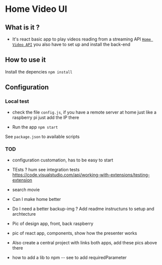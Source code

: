 # Home Video UI

## What is it ?

- It's react basic app to play videos reading from a streaming API [`Home Video API`](https://github.com/eliasjunior/home-video-api) you also have to set up and install the back-end

## How to use it

Install the depencies
`npm install`

## Configuration

### Local test

- check the file `config.js`, if you have a remote server at home just like a raspberry pi just add the IP there

- Run the app
`npm start`

See `package.json` to available scripts





### TOD
- configuration customation, has to be easy to start
- TEsts ? hum
    see integration tests https://code.visualstudio.com/api/working-with-extensions/testing-extension
- search movie
- Can I make home better
- Do I need a better backup-img ? 
 Add readme instructuns to setup and archtecture
 - Pic of design app, front, back raspberry
 - pic of react app, components, show how the presenter works
 - Also create a central project with links both apps, add these pics above there

- how to add a lib to npm -- see to add requiredParameter


